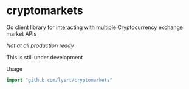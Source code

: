 # cryptomarkets

Go client library for interacting with multiple Cryptocurrency exchange market APIs

*Not at all production ready*

This is still under development

Usage

``` go
import "github.com/lysrt/cryptomarkets"
```

